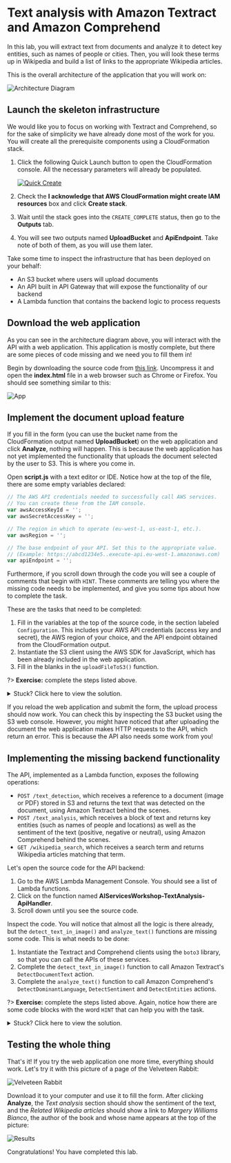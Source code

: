 # Text analysis with Amazon Textract and Amazon Comprehend

In this lab, you will extract text from documents and analyze it to detect key entities, such as names of people or cities. Then, you will look these terms up in Wikipedia and build a list of links to the appropriate Wikipedia articles.

This is the overall architecture of the application that you will work on:

![Architecture Diagram](./architecture_diagram.png)

## Launch the skeleton infrastructure

We would like you to focus on working with Textract and Comprehend, so for the sake of simplicity we have already done most of the work for you. You will create all the prerequisite components using a CloudFormation stack.

1. Click the following Quick Launch button to open the CloudFormation console. All the necessary parameters will already be populated.

	[![Quick Create](../../_media/cloudformation-launch-stack.png)](https://eu-west-1.console.aws.amazon.com/cloudformation/home?region=eu-west-1#/stacks/create/review?templateURL=https://aimlworkshopspipeline-workshopresourcesbucket-22rpkozo2usk.s3-eu-west-1.amazonaws.com/aiml-workshops-text-analysis.template.yaml&stackName=AIWorkshopsTextAnalysis&param_ApiFunctionCodeS3Bucket=aimlworkshopspipeline-workshopresourcesbucket-22rpkozo2usk&param_ApiFunctionCodeS3Key=aiml-workshops-text-analysis-api.zip)

2. Check the **I acknowledge that AWS CloudFormation might create IAM resources** box and click **Create stack**.

3. Wait until the stack goes into the `CREATE_COMPLETE` status, then go to the **Outputs** tab.

4. You will see two outputs named **UploadBucket** and **ApiEndpoint**. Take note of both of them, as you will use them later.

Take some time to inspect the infrastructure that has been deployed on your behalf:

* An S3 bucket where users will upload documents
* An API built in API Gateway that will expose the functionality of our backend
* A Lambda function that contains the backend logic to process requests

## Download the web application

As you can see in the architecture diagram above, you will interact with the API with a web application. This application is mostly complete, but there are some pieces of code missing and we need you to fill them in!

Begin by downloading the source code from [this link](https://aimlworkshopspipeline-workshopresourcesbucket-22rpkozo2usk.s3-eu-west-1.amazonaws.com/aiml-workshops-text-analysis-www.zip). Uncompress it and open the **index.html** file in a web browser such as Chrome or Firefox. You should see something similar to this:

![App](./app_screenshot.png)

## Implement the document upload feature

If you fill in the form (you can use the bucket name from the CloudFormation output named **UploadBucket**) on the web application and click **Analyze**, nothing will happen. This is because the web application has not yet implemented the functionality that uploads the document selected by the user to S3. This is where you come in.

Open **script.js** with a text editor or IDE. Notice how at the top of the file, there are some empty variables declared:

```js
// The AWS API credentials needed to successfully call AWS services.
// You can create these from the IAM console.
var awsAccessKeyId = '';
var awsSecretAccessKey = '';

// The region in which to operate (eu-west-1, us-east-1, etc.).
var awsRegion = '';

// The base endpoint of your API. Set this to the appropriate value.
// (Example: https://abcd1234e5..execute-api.eu-west-1.amazonaws.com)
var apiEndpoint = '';
```

Furthermore, if you scroll down through the code you will see a couple of comments that begin with `HINT`. These comments are telling you where the missing code needs to be implemented, and give you some tips about how to complete the task.

These are the tasks that need to be completed:

1. Fill in the variables at the top of the source code, in the section labeled `Configuration`. This includes your AWS API credentials (access key and secret), the AWS region of your choice, and the API endpoint obtained from the CloudFormation output.
2. Instantiate the S3 client using the AWS SDK for JavaScript, which has been already included in the web application.
3. Fill in the blanks in the `uploadFileToS3()` function.

?> **Exercise:** complete the steps listed above.

<details>
<summary>Stuck? Click here to view the solution.</summary>

The S3 client can be initialized as follows:

```js
var s3Client = new AWS.S3(
	{
		accessKeyId: awsAccessKeyId,
		secretAccessKey: awsSecretAccessKey,
		region: awsRegion
	}
);
```

The `uploadFileToS3()` function code should look like this. Not how we are calling `upload()` on the S3 client and then either resolving or rejecting `promise` depending on the operation result:

```js
function uploadFileToS3(file, bucket) {
	var promise = new Promise((resolve, reject) => {
		var params = {Bucket: bucket, Key: file.name, Body: file};
		s3Client.upload(params, function(err, data) {
			if (err) {
				reject(err);
			} else {
				resolve(data);
			}
		});
	});
	return promise;
}
```

</details>

If you reload the web application and submit the form, the upload process should now work. You can check this by inspecting the S3 bucket using the S3 web console. However, you might have noticed that after uploading the document the web application makes HTTP requests to the API, which return an error. This is because the API also needs some work from you!

## Implementing the missing backend functionality

The API, implemented as a Lambda function, exposes the following operations:

* `POST /text_detection`, which receives a reference to a document (image or PDF) stored in S3 and returns the text that was detected on the document, using Amazon Textract behind the scenes.
* `POST /text_analysis`, which receives a block of text and returns key entities (such as names of people and locations) as well as the sentiment of the text (positive, negative or neutral), using Amazon Comprehend behind the scenes.
* `GET /wikipedia_search`, which receives a search term and returns Wikipedia articles matching that term.

Let's open the source code for the API backend:

1. Go to the AWS Lambda Management Console. You should see a list of Lambda functions.
2. Click on the function named **AIServicesWorkshop-TextAnalysis-ApiHandler**.
3. Scroll down until you see the source code.

Inspect the code. You will notice that almost all the logic is there already, but the `detect_text_in_image()` and `analyze_text()` functions are missing some code. This is what needs to be done:

1. Instantiate the Textract and Comprehend clients using the `boto3` library, so that you can call the APIs of these services.
2. Complete the `detect_text_in_image()` function to call Amazon Textract's `DetectDocumentText` action.
3. Complete the `analyze_text()` function to call Amazon Comprehend's `DetectDominantLanguage`, `DetectSentiment` and `DetectEntities` actions.

?> **Exercise:** complete the steps listed above. Again, notice how there are some code blocks with the word `HINT` that can help you with the task.

<details>
<summary>Stuck? Click here to view the solution.</summary>

As with the web client, you need to first instantiate the clients for the relevant AWS services that you will be calling afterwards. In this case, Textract and Comprehend:

```python
textract = boto3.client('textract')
comprehend = boto3.client('comprehend')
```

The `detect_text_in_image()` can be implemented as follows. Notice how we are getting only the blocks of type `LINE` and then joining them all together with newline characters (`\n`):

```python
def detect_text_in_image(bucket_name, key):
    response = textract.detect_document_text(
        Document={
            'S3Object': {
                'Bucket': bucket_name,
                'Name': key
            }
        }
    )
    blocks = filter(lambda x: x['BlockType'] == 'LINE', response['Blocks'])
    lines = map(lambda x: x['Text'], blocks)
    return "\n".join(lines)
```

Finally, the `analyze_text()` function can be implemented like this (both `detect_sentiment()` and `detect_entities()` expect a language code as a paremeter, so we call `detect_dominant_language()` first to get it):

```python
def analyze_text(text):
    response = comprehend.detect_dominant_language(
        Text=text
    )
    language = response['Languages'][0]['LanguageCode']

    response = comprehend.detect_sentiment(
        Text=text,
        LanguageCode=language
    )
    sentiment = {'Sentiment': response['Sentiment'], 'SentimentScore': response['SentimentScore']}

    response = comprehend.detect_entities(
        Text=text,
        LanguageCode=language
    )
    entities = filter(lambda x: x['Type'] not in ['DATE', 'QUANTITY'], response['Entities'])

    return {'Language': language, 'SentimentAnalysis': sentiment, 'Entities': list(entities)}
```

Click **Deploy** to begin using the new version of your Lambda function.

</details>

## Testing the whole thing

That's it! If you try the web application one more time, everything should work. Let's try it with this picture of a page of the Velveteen Rabbit:

![Velveteen Rabbit](velveteen_rabbit.jpg)

Download it to your computer and use it to fill the form. After clicking **Analyze**, the _Text analysis_ section should show the sentiment of the text, and the _Related Wikipedia articles_ should show a link to _Margery Williams Bianco_, the author of the book and whose name appears at the top of the picture:

![Results](analysis_results.png)

Congratulations! You have completed this lab.
